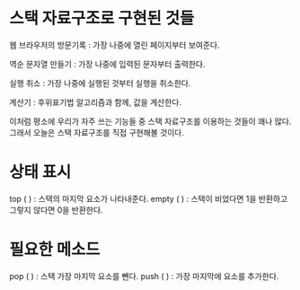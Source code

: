 # 스택 자료구조로 구현된 것들



웹 브라우저의 방문기록 : 가장 나중에 열린 페이지부터 보여준다. 

역순 문자열 만들기 : 가장 나중에 입력된 문자부터 출력한다. 

실행 취소 : 가장 나중에 실행된 것부터 실행을 취소한다. 

계산기 : 후위표기법 알고리즘과 함께, 값을 계산한다. 

 이처럼 평소에 우리가 자주 쓰는 기능들 중 스택 자료구조를 이용하는 것들이 꽤나 많다. 그래서 오늘은 스택 자료구조를 직접 구현해볼 것이다. 



# 상태 표시



top ( ) : 스택의 마지막 요소가 나타내준다. 
empty ( ) : 스택이 비었다면 1을 반환하고 그렇지 않다면 0을 반환한다. 



# 필요한 메소드 



pop ( ) : 스택 가장 마지막 요소를 뺀다. 
push ( ) : 가장 마지막에 요소를 추가한다. 


